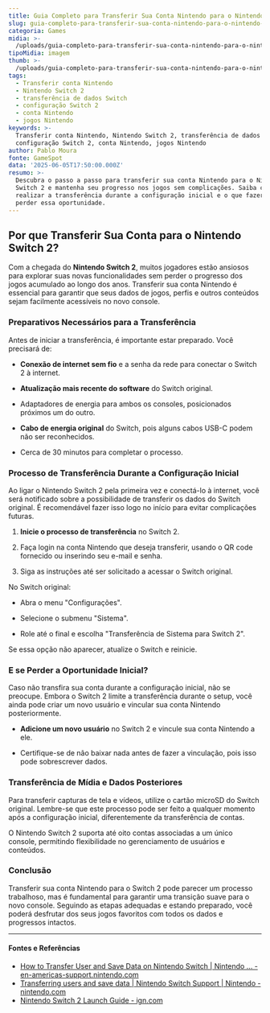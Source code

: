 ```yaml
---
title: Guia Completo para Transferir Sua Conta Nintendo para o Nintendo Switch 2
slug: guia-completo-para-transferir-sua-conta-nintendo-para-o-nintendo-switch-2
categoria: Games
midia: >-
  /uploads/guia-completo-para-transferir-sua-conta-nintendo-para-o-nintendo-switch-2-thumb.jpg
tipoMidia: imagem
thumb: >-
  /uploads/guia-completo-para-transferir-sua-conta-nintendo-para-o-nintendo-switch-2-thumb.jpg
tags:
  - Transferir conta Nintendo
  - Nintendo Switch 2
  - transferência de dados Switch
  - configuração Switch 2
  - conta Nintendo
  - jogos Nintendo
keywords: >-
  Transferir conta Nintendo, Nintendo Switch 2, transferência de dados Switch,
  configuração Switch 2, conta Nintendo, jogos Nintendo
author: Pablo Moura
fonte: GameSpot
data: '2025-06-05T17:50:00.000Z'
resumo: >-
  Descubra o passo a passo para transferir sua conta Nintendo para o Nintendo
  Switch 2 e mantenha seu progresso nos jogos sem complicações. Saiba como
  realizar a transferência durante a configuração inicial e o que fazer se
  perder essa oportunidade.
---
```


## Por que Transferir Sua Conta para o Nintendo Switch 2?

Com a chegada do **Nintendo Switch 2**, muitos jogadores estão ansiosos para explorar suas novas funcionalidades sem perder o progresso dos jogos acumulado ao longo dos anos. Transferir sua conta Nintendo é essencial para garantir que seus dados de jogos, perfis e outros conteúdos sejam facilmente acessíveis no novo console.

### Preparativos Necessários para a Transferência

Antes de iniciar a transferência, é importante estar preparado. Você precisará de:

- **Conexão de internet sem fio** e a senha da rede para conectar o Switch 2 à internet.

- **Atualização mais recente do software** do Switch original.

- Adaptadores de energia para ambos os consoles, posicionados próximos um do outro.

- **Cabo de energia original** do Switch, pois alguns cabos USB-C podem não ser reconhecidos.

- Cerca de 30 minutos para completar o processo.

### Processo de Transferência Durante a Configuração Inicial

Ao ligar o Nintendo Switch 2 pela primeira vez e conectá-lo à internet, você será notificado sobre a possibilidade de transferir os dados do Switch original. É recomendável fazer isso logo no início para evitar complicações futuras.

1. **Inicie o processo de transferência** no Switch 2.

2. Faça login na conta Nintendo que deseja transferir, usando o QR code fornecido ou inserindo seu e-mail e senha.

3. Siga as instruções até ser solicitado a acessar o Switch original.

No Switch original:

- Abra o menu "Configurações".

- Selecione o submenu "Sistema".

- Role até o final e escolha "Transferência de Sistema para Switch 2".

Se essa opção não aparecer, atualize o Switch e reinicie.

### E se Perder a Oportunidade Inicial?

Caso não transfira sua conta durante a configuração inicial, não se preocupe. Embora o Switch 2 limite a transferência durante o setup, você ainda pode criar um novo usuário e vincular sua conta Nintendo posteriormente.

- **Adicione um novo usuário** no Switch 2 e vincule sua conta Nintendo a ele.

- Certifique-se de não baixar nada antes de fazer a vinculação, pois isso pode sobrescrever dados.

### Transferência de Mídia e Dados Posteriores

Para transferir capturas de tela e vídeos, utilize o cartão microSD do Switch original. Lembre-se que este processo pode ser feito a qualquer momento após a configuração inicial, diferentemente da transferência de contas.

O Nintendo Switch 2 suporta até oito contas associadas a um único console, permitindo flexibilidade no gerenciamento de usuários e conteúdos.

### Conclusão

Transferir sua conta Nintendo para o Switch 2 pode parecer um processo trabalhoso, mas é fundamental para garantir uma transição suave para o novo console. Seguindo as etapas adequadas e estando preparado, você poderá desfrutar dos seus jogos favoritos com todos os dados e progressos intactos.



---

#### Fontes e Referências

- [How to Transfer User and Save Data on Nintendo Switch | Nintendo ... - en-americas-support.nintendo.com](https://en-americas-support.nintendo.com/app/answers/detail/a_id/27394/~/how-to-transfer-user-and-save-data-on-nintendo-switch)
- [Transferring users and save data | Nintendo Switch Support | Nintendo - nintendo.com](https://www.nintendo.com/sg/support/switch/secondary/transfer.html)
- [Nintendo Switch 2 Launch Guide - ign.com](https://www.ign.com/wikis/nintendo-switch-2/Nintendo_Switch_2_Launch_Guide)
